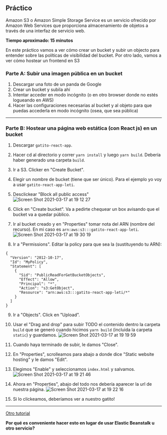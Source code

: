 ## Práctico

Amazon S3 o Amazon Simple Storage Service es un servicio ofrecido por Amazon Web Services que proporciona almacenamiento de objetos a través de una interfaz de servicio web.

**Tiempo aproximado: 15 minutos**

En este práctico vamos a ver cómo crear un bucket y subir un objecto para entender sobre las políticas de visibilidad del bucket.
Por otro lado, vamos a ver cómo hostear un frontend en S3

### Parte A: Subir una imagen pública en un bucket

1. Descargar una foto de un panda de Google
2. Crear un bucket y subila ahí
3. Intentar acceder en modo incógnito (o en otro browser donde no estés logueando en AWS)
4. Hacer las configuraciones necesarias al bucket y al objeto para que puedas accederla en modo incógnito (osea, que sea pública)

---

### Parte B: Hostear una página web estática (con React js) en un bucket

1. Descargar `gatito-react-app`.

2. Hacer cd al directorio y correr `yarn install` y luego `yarn build`. Debería haber generado una carpeta `build`.

3. Ir a S3. Clicker en "Create Bucket".

4. Elegir un nombre de bucket (tiene que ser único). Para el ejemplo yo voy a usar `gatito-react-app-leti`.

5. Desclickear "Block all public access"
![Screen Shot 2021-03-17 at 19 12 27](https://user-images.githubusercontent.com/17788257/111546603-afb8e780-8756-11eb-92e0-662f98c023c6.png)


6. Click en "Create bucket". Va a pedirte chequear un box avisando que el bucket va a quedar público.


7. Ir al bucket creado y en "Properties" tomar nota del ARN (nombre del recurso). En mi caso es `arn:aws:s3:::gatito-react-app-leti`.
![Screen Shot 2021-03-17 at 19 30 19](https://user-images.githubusercontent.com/17788257/111547054-5ac9a100-8757-11eb-84b2-d5e6cf62a178.png)


8. Ir a "Permissions". Editar la policy para que sea la (sustituyendo tu ARN):
```
{
  "Version": "2012-10-17",
  "Id": "MyPolicy",
  "Statement": [
    {
      "Sid": "PublicReadForGetBucketObjects",
      "Effect": "Allow",
      "Principal": "*",
      "Action": "s3:GetObject",
      "Resource": "arn:aws:s3:::gatito-react-app-leti/*"
    }
  ]
}
```


9. Ir a "Objects". Click en "Upload".


10. Usar el "Drag and drop" para subir TODO el contenido dentro la carpeta `build` que se generó cuando hicimos `yarn build` (incluida la carpeta `static`) y guardamos.
![Screen Shot 2021-03-17 at 19 19 59](https://user-images.githubusercontent.com/17788257/111546731-e3940d00-8756-11eb-912e-b2e36b46fa26.png)

11. Cuando haya terminado de subir, le damos "Close".


12. En "Properties", scrolleamos para abajo a donde dice "Static website hosting" y le damos "Edit".


13. Elegimos "Enable" y seleccionamos `index.html` y salvamos.
![Screen Shot 2021-03-17 at 19 21 46](https://user-images.githubusercontent.com/17788257/111546683-ceb77980-8756-11eb-9cae-445e16530273.png)


14. Ahora en "Properties", abajo del todo nos debería aparecer la url de nuestra página.
![Screen Shot 2021-03-17 at 19 22 16](https://user-images.githubusercontent.com/17788257/111546709-da0aa500-8756-11eb-8815-8b00b56df6ff.png)


15. Si lo clickeamos, deberíamos ver a nuestro gatito!

---

[Otro tutorial](https://www.ryanjyost.com/create-s3-bucket-manually/)

**Por qué es conveniente hacer esto en lugar de usar Elastic Beanstalk u otro servicio?**
